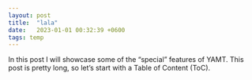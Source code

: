```yaml
---
layout: post
title:  "lala"
date:   2023-01-01 00:32:39 +0600
tags: temp
---
```

In this post I will showcase some of the “special” features of YAMT. This post is pretty long, so let’s start with a Table of Content (ToC).
